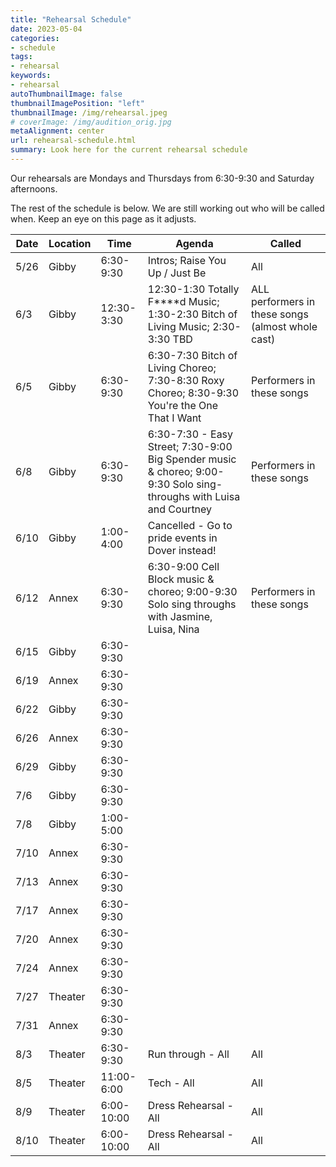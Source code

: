 ```yaml
---
title: "Rehearsal Schedule"
date: 2023-05-04
categories:
- schedule
tags:
- rehearsal
keywords:
- rehearsal
autoThumbnailImage: false
thumbnailImagePosition: "left"
thumbnailImage: /img/rehearsal.jpeg
# coverImage: /img/audition_orig.jpg
metaAlignment: center
url: rehearsal-schedule.html
summary: Look here for the current rehearsal schedule
---
```


Our rehearsals are Mondays and Thursdays from 6:30-9:30 and Saturday afternoons. 

The rest of the schedule is below. We are still working out who will be called when. Keep an eye on this page as it adjusts.

| Date      | Location | Time | Agenda | Called |
| ----------- | ----------- | ----------- | ----------- | ----------- | 
5/26 | Gibby | 6:30-9:30 | Intros; Raise You Up / Just Be  | All |
6/3 | Gibby | 12:30-3:30 |  12:30-1:30 Totally F****d Music; 1:30-2:30 Bitch of Living Music; 2:30-3:30 TBD | ALL performers in these songs (almost whole cast) |
6/5 | Gibby | 6:30-9:30 | 6:30-7:30 Bitch of Living Choreo; 7:30-8:30 Roxy Choreo; 8:30-9:30 You're the One That I Want  | Performers in these songs | 
6/8 | Gibby | 6:30-9:30 |  6:30-7:30 - Easy Street; 7:30-9:00 Big Spender music & choreo; 9:00-9:30 Solo sing-throughs with Luisa and Courtney | Performers in these songs |
6/10 | Gibby | 1:00-4:00 |  Cancelled - Go to pride events in Dover instead! |
6/12 | Annex | 6:30-9:30 | 6:30-9:00 Cell Block music & choreo; 9:00-9:30 Solo sing throughs with Jasmine, Luisa, Nina | Performers in these songs |
6/15 | Gibby | 6:30-9:30 |   |
6/19 | Annex | 6:30-9:30 |   |
6/22 | Gibby | 6:30-9:30 |   |
6/26 | Annex | 6:30-9:30 |   |
6/29 | Gibby | 6:30-9:30 |   |
7/6 | Gibby | 6:30-9:30 |   |
7/8 | Gibby | 1:00-5:00 |   |
7/10 | Annex | 6:30-9:30 |   |
7/13 | Annex | 6:30-9:30 |   |
7/17 | Annex | 6:30-9:30 |   |
7/20 | Annex | 6:30-9:30 |   |
7/24 | Annex | 6:30-9:30 |   |
7/27 | Theater | 6:30-9:30 |   |
7/31 | Annex | 6:30-9:30 |   |
8/3 | Theater | 6:30-9:30 | Run through - All  | All |
8/5 | Theater | 11:00-6:00 | Tech - All  | All |
8/9 | Theater | 6:00-10:00 | Dress Rehearsal - All  | All |
8/10 | Theater | 6:00-10:00 | Dress Rehearsal - All  | All |

